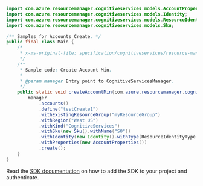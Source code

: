 ```java
import com.azure.resourcemanager.cognitiveservices.models.AccountProperties;
import com.azure.resourcemanager.cognitiveservices.models.Identity;
import com.azure.resourcemanager.cognitiveservices.models.ResourceIdentityType;
import com.azure.resourcemanager.cognitiveservices.models.Sku;

/** Samples for Accounts Create. */
public final class Main {
    /*
     * x-ms-original-file: specification/cognitiveservices/resource-manager/Microsoft.CognitiveServices/stable/2022-03-01/examples/CreateAccountMin.json
     */
    /**
     * Sample code: Create Account Min.
     *
     * @param manager Entry point to CognitiveServicesManager.
     */
    public static void createAccountMin(com.azure.resourcemanager.cognitiveservices.CognitiveServicesManager manager) {
        manager
            .accounts()
            .define("testCreate1")
            .withExistingResourceGroup("myResourceGroup")
            .withRegion("West US")
            .withKind("CognitiveServices")
            .withSku(new Sku().withName("S0"))
            .withIdentity(new Identity().withType(ResourceIdentityType.SYSTEM_ASSIGNED))
            .withProperties(new AccountProperties())
            .create();
    }
}
```

Read the [SDK documentation](https://github.com/Azure/azure-sdk-for-java/blob/azure-resourcemanager-cognitiveservices_1.0.0-beta.4/sdk/cognitiveservices/azure-resourcemanager-cognitiveservices/README.md) on how to add the SDK to your project and authenticate.
